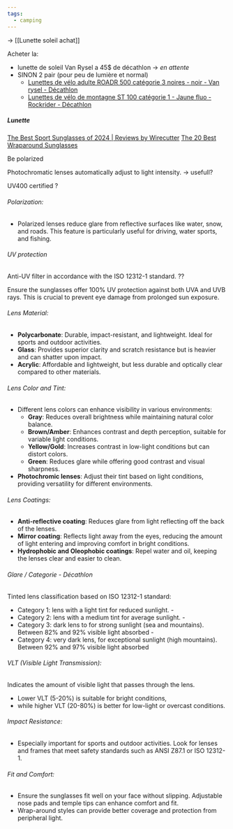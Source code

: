 ```yaml
---
tags:
  - camping
---
```

-> [[Lunette soleil achat]]


Acheter la: 
- lunette de soleil Van Rysel a 45$ de décathlon -> *en attente*
- SINON 2 pair (pour peu de lumière et normal)
	- [Lunettes de vélo adulte ROADR 500 catégorie 3 noires - noir - Van rysel - Décathlon](https://www.decathlon.ca/fr/p/8405401/lunettes-de-velo-adulte-roadr-500-categorie-3-noires#/?queryID=4d38e66dc24bc0eec3c11f4b847e3a79)
	- [Lunettes de vélo de montagne ST 100 catégorie 1 - Jaune fluo - Rockrider - Décathlon](https://www.decathlon.ca/fr/p/8118519/lunettes-de-velo-de-montagne-st100-categorie1#/?queryID=6e11640c6f811d1ba33d1d78a58fe076)
##### Lunette
[The Best Sport Sunglasses of 2024 | Reviews by Wirecutter](https://www.nytimes.com/wirecutter/reviews/best-sport-sunglasses/)
[The 20 Best Wraparound Sunglasses](https://www.vice.com/en/article/bvjyqm/wraparound-sunglasses)

Be polarized

Photochromatic lenses automatically adjust to light intensity. -> usefull?

UV400 certified ?

###### Polarization:
- Polarized lenses reduce glare from reflective surfaces like water, snow, and roads. This feature is particularly useful for driving, water sports, and fishing.

###### UV protection
Anti-UV filter in accordance with the ISO 12312-1 standard. ??


Ensure the sunglasses offer 100% UV protection against both UVA and UVB rays. This is crucial to prevent eye damage from prolonged sun exposure.


###### Lens Material:
- **Polycarbonate**: Durable, impact-resistant, and lightweight. Ideal for sports and outdoor activities.
- **Glass**: Provides superior clarity and scratch resistance but is heavier and can shatter upon impact.
- **Acrylic**: Affordable and lightweight, but less durable and optically clear compared to other materials.

###### Lens Color and Tint:
- Different lens colors can enhance visibility in various environments:
    - **Gray**: Reduces overall brightness while maintaining natural color balance.
    - **Brown/Amber**: Enhances contrast and depth perception, suitable for variable light conditions.
    - **Yellow/Gold**: Increases contrast in low-light conditions but can distort colors.
    - **Green**: Reduces glare while offering good contrast and visual sharpness.
- **Photochromic lenses**: Adjust their tint based on light conditions, providing versatility for different environments.


###### Lens Coatings:
- **Anti-reflective coating**: Reduces glare from light reflecting off the back of the lenses.
- **Mirror coating**: Reflects light away from the eyes, reducing the amount of light entering and improving comfort in bright conditions.
- **Hydrophobic and Oleophobic coatings**: Repel water and oil, keeping the lenses clear and easier to clean.

###### Glare / Categorie - Décathlon
Tinted lens classification based on ISO 12312-1 standard: 
- Category 1: lens with a light tint for reduced sunlight. - 
- Category 2: lens with a medium tint for average sunlight. - 
- Category 3: dark lens to for strong sunlight (sea and mountains). Between 82% and 92% visible light absorbed - 
- Category 4: very dark lens, for exceptional sunlight (high mountains). Between 92% and 97% visible light absorbed

###### VLT (Visible Light Transmission):
Indicates the amount of visible light that passes through the lens. 
- Lower VLT (5-20%) is suitable for bright conditions,
- while higher VLT (20-80%) is better for low-light or overcast conditions.

###### Impact Resistance:
- Especially important for sports and outdoor activities. Look for lenses and frames that meet safety standards such as ANSI Z87.1 or ISO 12312-1.

###### Fit and Comfort:
- Ensure the sunglasses fit well on your face without slipping. Adjustable nose pads and temple tips can enhance comfort and fit.
- Wrap-around styles can provide better coverage and protection from peripheral light.